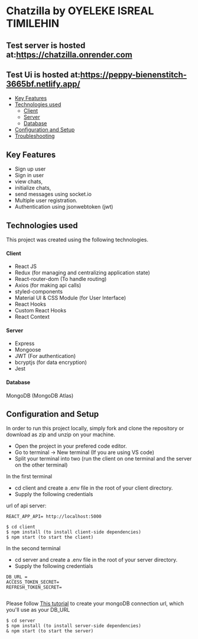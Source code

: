 # Chatzilla by OYELEKE ISREAL TIMILEHIN

## Test server is hosted at:https://chatzilla.onrender.com

## Test Ui is hosted at:https://peppy-bienenstitch-3665bf.netlify.app/

- [Key Features](#key-features)
- [Technologies used](#technologies-used)
  - [Client](#client)
  - [Server](#server)
  - [Database](#database)
- [Configuration and Setup](#configuration-and-setup)
- [Troubleshooting](#troubleshooting)

## Key Features

- Sign up user
- Sign in user
- view chats,
- initialize chats,
- send messages using socket.io
- Multiple user registration.
- Authentication using jsonwebtoken (jwt)

## Technologies used

This project was created using the following technologies.

#### Client

- React JS
- Redux (for managing and centralizing application state)
- React-router-dom (To handle routing)
- Axios (for making api calls)
- styled-components
- Material UI & CSS Module (for User Interface)
- React Hooks
- Custom React Hooks
- React Context

#### Server

- Express
- Mongoose
- JWT (For authentication)
- bcryptjs (for data encryption)
- Jest

#### Database

MongoDB (MongoDB Atlas)

## Configuration and Setup

In order to run this project locally, simply fork and clone the repository or download as zip and unzip on your machine.

- Open the project in your prefered code editor.
- Go to terminal -> New terminal (If you are using VS code)
- Split your terminal into two (run the client on one terminal and the server on the other terminal)

In the first terminal

- cd client and create a .env file in the root of your client directory.
- Supply the following credentials

url of api server:

```
REACT_APP_API= http://localhost:5000

```

```
$ cd client
$ npm install (to install client-side dependencies)
$ npm start (to start the client)
```

In the second terminal

- cd server and create a .env file in the root of your server directory.
- Supply the following credentials

```
DB_URL =
ACCESS_TOKEN_SECRET=
REFRESH_TOKEN_SECRET=


```

Please follow [This tutorial](https://dev.to/dalalrohit/how-to-connect-to-mongodb-atlas-using-node-js-k9i) to create your mongoDB connection url, which you'll use as your DB_URL

```
$ cd server
$ npm install (to install server-side dependencies)
& npm start (to start the server)
```

```

```
